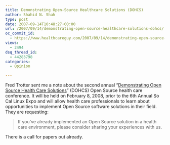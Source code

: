 ```yaml
---
title: Demonstrating Open-Source Healthcare Solutions (DOHCS)
author: Shahid N. Shah
type: post
date: 2007-09-14T10:48:27+00:00
url: /2007/09/14/demonstrating-open-source-healthcare-solutions-dohcs/
oc_commit_id:
  - https://www.healthcareguy.com/2007/09/14/demonstrating-open-source-healthcare-solutions-dohcs/1478769143
views:
  - 2494
dsq_thread_id:
  - 44283798
categories:
  - Opinion

---
```

Fred Trotter sent me a note about the second annual &#8220;[Demonstrating Open Source Health Care Solutions][1]&#8221; (DOHCS) Open Source health care conference. It will be held on February 8, 2008, prior to the 6th Annual So Cal Linux Expo and will allow health care professionals to learn about opportunities to implement Open Source software solutions in their field. They are requesting:

> If you&#8217;ve already implemented an Open Source solution in a health care environment, please consider sharing your experiences with us. 

There is a call for papers out already.

 [1]: http://www.socallinuxexpo.org/scale6x/conference-info/demonstrating-open-source-healthcare-solutions/